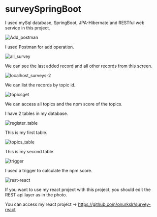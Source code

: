 # surveySpringBoot

I used mySql database, SpringBoot, JPA-Hibernate and RESTful web service in this project.

![Add_postman](https://user-images.githubusercontent.com/44475035/84965722-56b11a00-b118-11ea-95af-d6d4ca16795a.PNG)

I used Postman for add operation.

![all_survey](https://user-images.githubusercontent.com/44475035/84966262-bf4cc680-b119-11ea-888a-e7d97f841c88.PNG)

We can see the last added record and all other records from this screen.

![localhost_surveys-2](https://user-images.githubusercontent.com/44475035/84966644-ac86c180-b11a-11ea-89cf-cfe92a78e6a5.PNG)

We can list the records by topic id.

![topicsget](https://user-images.githubusercontent.com/44475035/84966817-1bfcb100-b11b-11ea-8c21-297785bee34b.PNG)

We can access all topics and the npm score of the topics.

I have 2 tables in my database.

![register_table](https://user-images.githubusercontent.com/44475035/84966706-d809ac00-b11a-11ea-8f38-1a0a572ea626.PNG)

This is my first table.

![topics_table](https://user-images.githubusercontent.com/44475035/84966726-e6f05e80-b11a-11ea-8754-9dc7bb9f1051.PNG)

This is my second table.

![trigger](https://user-images.githubusercontent.com/44475035/84967341-65013500-b11c-11ea-8118-27df6f83a0ba.PNG)

I used a trigger to calculate the npm score.

![rest-react](https://user-images.githubusercontent.com/44475035/84967703-48193180-b11d-11ea-8faa-cd840ca82652.PNG)

If you want to use my react project with this project, you should edit the REST api layer as in the photo.

You can access my react project -> https://github.com/onurkslr/survey-react







